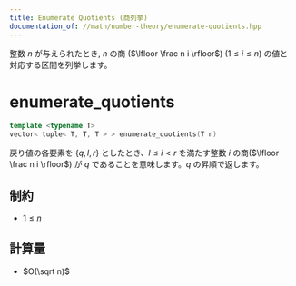 ```yaml
---
title: Enumerate Quotients (商列挙)
documentation_of: //math/number-theory/enumerate-quotients.hpp
---
```


整数 $n$ が与えられたとき, $n$ の商 ($\lfloor \frac n i \rfloor$) ($1 \leq i \leq n$) の値と対応する区間を列挙します。

# enumerate_quotients

```cpp
template <typename T>
vector< tuple< T, T, T > > enumerate_quotients(T n)
```

戻り値の各要素を $\{q, l, r\}$ としたとき、$l \leq i \lt r$ を満たす整数 $i$ の商($\lfloor \frac n i \rfloor$) が $q$ であることを意味します。$q$ の昇順で返します。

## 制約

- $1 \leq n$

## 計算量

- $O(\sqrt n)$
